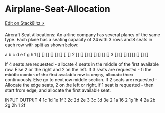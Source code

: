 # Airplane-Seat-Allocation

[Edit on StackBlitz ⚡️](https://airplane-seat-allocation.stackblitz.io/)

Aircraft Seat Allocations:
An airline company has several planes of the same type. Each plane has a seating capacity of 24 with 3 rows and 8 seats in each row with split as shown below:

  a  b   c   d   e   f   g   h
1 [] []  []  []  []  []  []  []
2 [] []  []  []  []  []  []  []
3 [] []  []  []  []  []  []  []

If 4 seats are requested - allocate 4 seats in the middle of the first available row. Else 2 on the right and 2 on the left.
If 3 seats are requested - fi the middle section of the first available row is empty, allocate there continuously. Else go to next row middle section.
If 2 seats are requested - Allocate the edge seats, 2 on the left or right.
If 1 seat is requested - then start from edge, and allocate the first available seat.

INPUT OUTPUT
4     1c 1d 1e 1f
3     2c 2d 2e
3     3c 3d 3e
2     1a 16
2     1g 1h
4     2a 2b 2g 2h
1     2f

